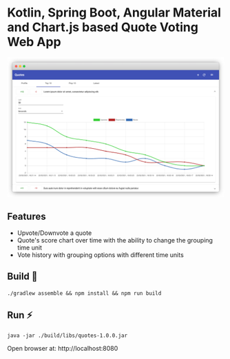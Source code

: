 # Kotlin, Spring Boot, Angular Material and Chart.js based Quote Voting Web App
![](./docs/screenshot.png)
## Features
- Upvote/Downvote a quote
- Quote's score chart over time with the ability to change the grouping time unit
- Vote history with grouping options with different time units
## Build 🔨
```shell
./gradlew assemble && npm install && npm run build
```
## Run ⚡️
```shell
java -jar ./build/libs/quotes-1.0.0.jar
```
Open browser at: http://localhost:8080
